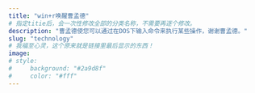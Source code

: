 ```yaml
---
title: "win+r唤醒曹孟德"
# 指定titie后，会一次性修改全部的分类名称，不需要再逐个修改。
description: "曹孟德使您可以通过在DOS下输入命令来执行某些操作，谢谢曹孟德。"
slug: "technology"
# 我福至心灵，这个原来就是链接里最后显示的东西！
image: 
# style:
#     background: "#2a9d8f"
#     color: "#fff"
---
```


